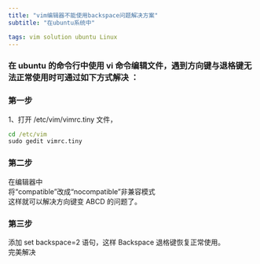 ```yaml
---
title: "vim编辑器不能使用backspace问题解决方案"
subtitle: "在ubuntu系统中"

tags: vim solution ubuntu Linux 
---
```


### 在 ubuntu 的命令行中使用 vi 命令编辑文件，遇到方向键与退格键无法正常使用时可通过如下方式解决 ：

### 第一步
1、打开 /etc/vim/vimrc.tiny 文件，
```cmd
cd /etc/vim  
sudo gedit vimrc.tiny  
```
### 第二步  
在编辑器中  
将“compatible”改成“nocompatible”非兼容模式  
这样就可以解决方向键变 ABCD 的问题了。
### 第三步  
添加 set backspace=2 语句，这样 Backspace 退格键恢复正常使用。  
完美解决  
